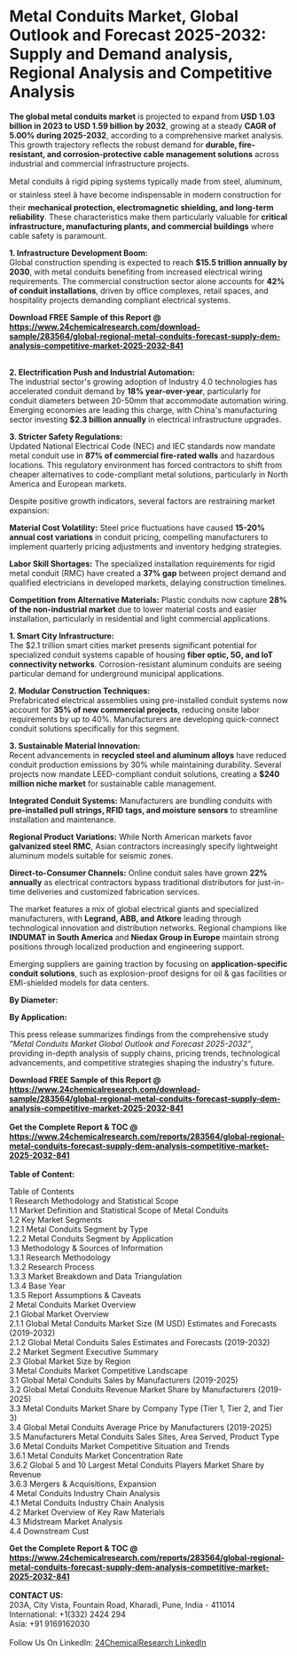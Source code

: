 <h1>Metal Conduits Market, Global Outlook and Forecast 2025-2032: Supply and Demand analysis, Regional Analysis and Competitive Analysis</h1><p><strong>The global metal conduits market</strong> is projected to expand from <strong>USD 1.03 billion in 2023 to USD 1.59 billion by 2032</strong>, growing at a steady <strong>CAGR of 5.00% during 2025-2032</strong>, according to a comprehensive market analysis. This growth trajectory reflects the robust demand for <strong>durable, fire-resistant, and corrosion-protective cable management solutions</strong> across industrial and commercial infrastructure projects.</p><p>Metal conduits â rigid piping systems typically made from steel, aluminum, or stainless steel â have become indispensable in modern construction for their <strong>mechanical protection, electromagnetic shielding, and long-term reliability</strong>. These characteristics make them particularly valuable for <strong>critical infrastructure, manufacturing plants, and commercial buildings</strong> where cable safety is paramount.</p><p><strong>1. Infrastructure Development Boom:</strong><br>
Global construction spending is expected to reach <strong>$15.5 trillion annually by 2030</strong>, with metal conduits benefiting from increased electrical wiring requirements. The commercial construction sector alone accounts for <strong>42% of conduit installations</strong>, driven by office complexes, retail spaces, and hospitality projects demanding compliant electrical systems.</p><div><b>Download FREE Sample of this Report @ 
            <a href="https://www.24chemicalresearch.com/download-sample/283564/global-regional-metal-conduits-forecast-supply-dem-analysis-competitive-market-2025-2032-841">
            https://www.24chemicalresearch.com/download-sample/283564/global-regional-metal-conduits-forecast-supply-dem-analysis-competitive-market-2025-2032-841</a></b></div><br><p><strong>2. Electrification Push and Industrial Automation:</strong><br>
The industrial sector's growing adoption of Industry 4.0 technologies has accelerated conduit demand by <strong>18% year-over-year</strong>, particularly for conduit diameters between 20-50mm that accommodate automation wiring. Emerging economies are leading this charge, with China's manufacturing sector investing <strong>$2.3 billion annually</strong> in electrical infrastructure upgrades.</p><p><strong>3. Stricter Safety Regulations:</strong><br>
Updated National Electrical Code (NEC) and IEC standards now mandate metal conduit use in <strong>87% of commercial fire-rated walls</strong> and hazardous locations. This regulatory environment has forced contractors to shift from cheaper alternatives to code-compliant metal solutions, particularly in North America and European markets.</p><p>Despite positive growth indicators, several factors are restraining market expansion:</p><p><strong>Material Cost Volatility:</strong> Steel price fluctuations have caused <strong>15-20% annual cost variations</strong> in conduit pricing, compelling manufacturers to implement quarterly pricing adjustments and inventory hedging strategies.</p><p><strong>Labor Skill Shortages:</strong> The specialized installation requirements for rigid metal conduit (RMC) have created a <strong>37% gap</strong> between project demand and qualified electricians in developed markets, delaying construction timelines.</p><p><strong>Competition from Alternative Materials:</strong> Plastic conduits now capture <strong>28% of the non-industrial market</strong> due to lower material costs and easier installation, particularly in residential and light commercial applications.</p><p><strong>1. Smart City Infrastructure:</strong><br>
The $2.1 trillion smart cities market presents significant potential for specialized conduit systems capable of housing <strong>fiber optic, 5G, and IoT connectivity networks</strong>. Corrosion-resistant aluminum conduits are seeing particular demand for underground municipal applications.</p><p><strong>2. Modular Construction Techniques:</strong><br>
Prefabricated electrical assemblies using pre-installed conduit systems now account for <strong>35% of new commercial projects</strong>, reducing onsite labor requirements by up to 40%. Manufacturers are developing quick-connect conduit solutions specifically for this segment.</p><p><strong>3. Sustainable Material Innovation:</strong><br>
Recent advancements in <strong>recycled steel and aluminum alloys</strong> have reduced conduit production emissions by 30% while maintaining durability. Several projects now mandate LEED-compliant conduit solutions, creating a <strong>$240 million niche market</strong> for sustainable cable management.</p><p><strong>Integrated Conduit Systems:</strong> Manufacturers are bundling conduits with <strong>pre-installed pull strings, RFID tags, and moisture sensors</strong> to streamline installation and maintenance.</p><p><strong>Regional Product Variations:</strong> While North American markets favor <strong>galvanized steel RMC</strong>, Asian contractors increasingly specify lightweight aluminum models suitable for seismic zones.</p><p><strong>Direct-to-Consumer Channels:</strong> Online conduit sales have grown <strong>22% annually</strong> as electrical contractors bypass traditional distributors for just-in-time deliveries and customized fabrication services.</p><p>The market features a mix of global electrical giants and specialized manufacturers, with <strong>Legrand, ABB, and Atkore</strong> leading through technological innovation and distribution networks. Regional champions like <strong>INDUMAT in South America</strong> and <strong>Niedax Group in Europe</strong> maintain strong positions through localized production and engineering support.</p><p>Emerging suppliers are gaining traction by focusing on <strong>application-specific conduit solutions</strong>, such as explosion-proof designs for oil &amp; gas facilities or EMI-shielded models for data centers.</p><p><strong>By Diameter:</strong></p><p><strong>By Application:</strong></p><p>This press release summarizes findings from the comprehensive study <em>"Metal Conduits Market Global Outlook and Forecast 2025-2032"</em>, providing in-depth analysis of supply chains, pricing trends, technological advancements, and competitive strategies shaping the industry's future.</p><div><b>Download FREE Sample of this Report @ 
            <a href="https://www.24chemicalresearch.com/download-sample/283564/global-regional-metal-conduits-forecast-supply-dem-analysis-competitive-market-2025-2032-841">
            https://www.24chemicalresearch.com/download-sample/283564/global-regional-metal-conduits-forecast-supply-dem-analysis-competitive-market-2025-2032-841</a></b></div><br><div><b>Get the Complete Report & TOC @ 
            <a href="https://www.24chemicalresearch.com/reports/283564/global-regional-metal-conduits-forecast-supply-dem-analysis-competitive-market-2025-2032-841">
            https://www.24chemicalresearch.com/reports/283564/global-regional-metal-conduits-forecast-supply-dem-analysis-competitive-market-2025-2032-841</a></b></div><br>
            <b>Table of Content:</b><p>Table of Contents<br />
1 Research Methodology and Statistical Scope<br />
1.1 Market Definition and Statistical Scope of Metal Conduits<br />
1.2 Key Market Segments<br />
1.2.1 Metal Conduits Segment by Type<br />
1.2.2 Metal Conduits Segment by Application<br />
1.3 Methodology & Sources of Information<br />
1.3.1 Research Methodology<br />
1.3.2 Research Process<br />
1.3.3 Market Breakdown and Data Triangulation<br />
1.3.4 Base Year<br />
1.3.5 Report Assumptions & Caveats<br />
2 Metal Conduits Market Overview<br />
2.1 Global Market Overview<br />
2.1.1 Global Metal Conduits Market Size (M USD) Estimates and Forecasts (2019-2032)<br />
2.1.2 Global Metal Conduits Sales Estimates and Forecasts (2019-2032)<br />
2.2 Market Segment Executive Summary<br />
2.3 Global Market Size by Region<br />
3 Metal Conduits Market Competitive Landscape<br />
3.1 Global Metal Conduits Sales by Manufacturers (2019-2025)<br />
3.2 Global Metal Conduits Revenue Market Share by Manufacturers (2019-2025)<br />
3.3 Metal Conduits Market Share by Company Type (Tier 1, Tier 2, and Tier 3)<br />
3.4 Global Metal Conduits Average Price by Manufacturers (2019-2025)<br />
3.5 Manufacturers Metal Conduits Sales Sites, Area Served, Product Type<br />
3.6 Metal Conduits Market Competitive Situation and Trends<br />
3.6.1 Metal Conduits Market Concentration Rate<br />
3.6.2 Global 5 and 10 Largest Metal Conduits Players Market Share by Revenue<br />
3.6.3 Mergers & Acquisitions, Expansion<br />
4 Metal Conduits Industry Chain Analysis<br />
4.1 Metal Conduits Industry Chain Analysis<br />
4.2 Market Overview of Key Raw Materials<br />
4.3 Midstream Market Analysis<br />
4.4 Downstream Cust</p><div><b>Get the Complete Report & TOC @ 
            <a href="https://www.24chemicalresearch.com/reports/283564/global-regional-metal-conduits-forecast-supply-dem-analysis-competitive-market-2025-2032-841">
            https://www.24chemicalresearch.com/reports/283564/global-regional-metal-conduits-forecast-supply-dem-analysis-competitive-market-2025-2032-841</a></b></div><br><b>CONTACT US:</b><br>
            203A, City Vista, Fountain Road, Kharadi, Pune, India - 411014<br>
            International: +1(332) 2424 294<br>
            Asia: +91 9169162030 <br><br>
            Follow Us On LinkedIn: <a href="https://www.linkedin.com/company/24chemicalresearch/">24ChemicalResearch LinkedIn</a>